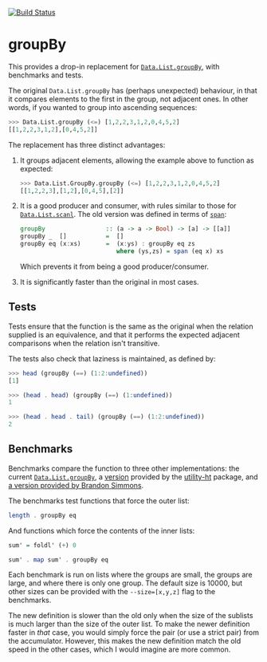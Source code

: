 [![Build Status](https://travis-ci.org/oisdk/groupBy.svg?branch=master)](https://travis-ci.org/oisdk/groupBy)

# groupBy

This provides a drop-in replacement for [`Data.List.groupBy`](https://hackage.haskell.org/package/base-4.10.1.0/docs/Data-List.html#v:groupBy), with benchmarks and tests.

The original `Data.List.groupBy` has (perhaps unexpected) behaviour, in that it compares elements to the first in the group, not adjacent ones. In other words, if you wanted to group into ascending sequences:

```haskell
>>> Data.List.groupBy (<=) [1,2,2,3,1,2,0,4,5,2]
[[1,2,2,3,1,2],[0,4,5,2]]
```

The replacement has three distinct advantages:

1. It groups adjacent elements, allowing the example above to function as expected:

   ```haskell
   >>> Data.List.GroupBy.groupBy (<=) [1,2,2,3,1,2,0,4,5,2]
   [[1,2,2,3],[1,2],[0,4,5],[2]]
   ```

2. It is a good producer and consumer, with rules similar to those for [`Data.List.scanl`](https://hackage.haskell.org/package/base-4.10.1.0/docs/src/GHC.List.html#scanl). The old version was defined in terms of [`span`](https://hackage.haskell.org/package/base-4.10.1.0/docs/Data-List.html#v:span):

   ```haskell
   groupBy                 :: (a -> a -> Bool) -> [a] -> [[a]]
   groupBy _  []           =  []
   groupBy eq (x:xs)       =  (x:ys) : groupBy eq zs
                              where (ys,zs) = span (eq x) xs
   ```
   
   Which prevents it from being a good producer/consumer.

3. It is significantly faster than the original in most cases.
   
## Tests

Tests ensure that the function is the same as the original when the relation supplied is an equivalence, and that it performs the expected adjacent comparisons when the relation isn't transitive.

The tests also check that laziness is maintained, as defined by:

```haskell
>>> head (groupBy (==) (1:2:undefined))
[1]

>>> (head . head) (groupBy (==) (1:undefined))
1

>>> (head . head . tail) (groupBy (==) (1:2:undefined))
2
```

## Benchmarks

Benchmarks compare the function to three other implementations: the current [`Data.List.groupBy`](https://hackage.haskell.org/package/base-4.10.1.0/docs/src/Data.OldList.html#groupBy), a [version](https://hackage.haskell.org/package/utility-ht-0.0.14/docs/Data-List-HT.html#v:groupBy) provided by the [utility-ht](https://hackage.haskell.org/package/utility-ht) package, and [a version provided by Brandon Simmons](http://brandon.si/code/an-alternative-definition-for-datalistgroupby/).

The benchmarks test functions that force the outer list:

```haskell
length . groupBy eq
```

And functions which force the contents of the inner lists:

```haskell
sum' = foldl' (+) 0

sum' . map sum' . groupBy eq
```

Each benchmark is run on lists where the groups are small, the groups are large, and where there is only one group. The default size is 10000, but other sizes can be provided with the `--size=[x,y,z]` flag to the benchmarks.

The new definition is slower than the old only when the size of the sublists is much larger than the size of the outer list. To make the newer definition faster in *that* case, you would simply force the pair (or use a strict pair) from the accumulator. However, this makes the new definition match the old speed in the other cases, which I would imagine are more common.

